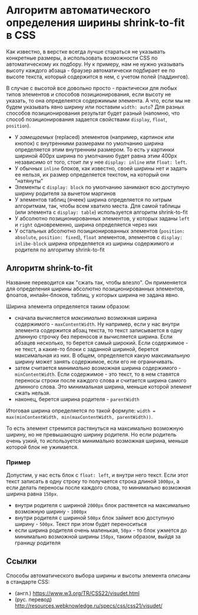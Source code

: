 # Алгоритм автоматического определения ширины shrink-to-fit в CSS

Как известно, в верстке всегда лучше стараться не указывать конкретные размеры, а использовать возможности CSS по автоматическому их подбору. Ну к примеру, нам не нужно указывать высоту каждого абзаца - браузер автоматически подбирает ее по высоте текста, который содержится в нем, с учетом полей (паддингов). 

В случае с высотой все довольно просто - практически для любых типов элементов и способов позиционирования, если высоту не указать, то она определеятся содержимым элемента. А что, если мы не будем указывать явно ширину или поставим `width: auto`? Для разных способов позиционирования результат будет разный (напомню, что способ позиционирования задается свойствами `display`, `float`, `position`).

- У *замещаемых* (replaced) элементов (например, картинок или кнопок) с внутренними размерами по умолчанию ширина определяется этим внутренним размером. То есть у картинки шириной 400px ширина по умолчанию будет равна этим 400px независимо от того, стоит ли у нее `display: inline` или `float: left`.
- У обычных `inline` блоков, как известно, своей ширины нет и задать ее нельзя, их размер определяется текстом, на который они "натянуты"
- Элементы с `display: block` по умолчанию занимают всю доступную ширину родителя за вычетом маргинов
- У элементов таблиц (ячеек) ширина определяется по хитрым алгоритмам, так, чтобы всем хватило места. Для самой таблицы (или элемента с `display: table`) используется алгоритм shrink-to-fit
- У абсолютно позиционированных элементов,  у которых заданы `left` и `right` одновременно, ширина определяется через них
- У остальных абсолютно позиционированных элементов (`position: absolute`, `position: fixed`), `float` элементов, элементов с `display: inlibe-block` ширина определяется из ширины содержимого и родителя по алгоритму shrink-to-fit 

## Алгоритм shrink-to-fit

Название переводится как "сжать так, чтобы влезло". Он применяется для определения ширины абсолютно позиционированных элементов, флоатов, инлайн-блоков, таблиц, у которых ширина не задана явно.

Ширина элемента определяется таким образом: 

- сначала вычисляется *максимально* возможная ширина содержимого - `maxContentWidth`. Ну например, если у нас внутри элемента содержится абзац текста, то текст записывается в одну длинную строчку без переносов и вычисляется ширина. Если абзацев несколько, то берется самый широкий. Если содержимое - не текст, а какие-то блоки с заданной шириной, берется максимальная из них. В общем, определяется какую максимальную ширину может занять содержимое, если его не ограничивать.
- затем считается *минимально* возможная ширина содержимого - `minContentWidth`. Если содержимое - это текст, то в нем ставятся переносы строки после каждого слова и считается ширина самого длинного слова. Это минимальная ширина, меньше которой элемент сжать нельзя.
- наконец, берется ширина родителя - `parentWidth`

Итоговая ширина определяется по такой формуле: `width = max(minContentWidth, min(maxContentWidth, parentWidth))`.

То есть элемент стремится растянуться на максимально возможную ширину, но не превышающую ширину родителя. Но если родитель очень узкий, то используется минимально возможная ширина, меньше которой блок не ужимается.

### Пример

Допустим, у нас есть блок с `float: left`, и внутри него текст. Если этот текст записать в одну строку то получается строка длиной `1000px`, а если делать переносы после каждого слова, то минимально возможная ширина равна `150px`.  

- внутри родителя с шириной `2000px` блок растянется на максимально возможную ширину - `1000px`
- внутри родителя с шириной `500px` блок займет всю доступную ширину - `500px`. Текст при этом будет переноситься
- если ширина родителя очень маленькая, `50px` - то блок ужмется до минимально возможной ширины `150px`, таким образом, выйдя за границу родителя

## Ссылки

Способы автоматического выбора ширины и высоты элемента описаны в стандарте CSS:

- (англ.) https://www.w3.org/TR/CSS22/visudet.html
- (рус. перевод) http://resources.webknowledge.ru/specs/css/css21/visudet/

